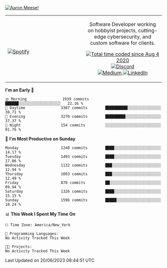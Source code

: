 [![Aaron Meese!](https://user-images.githubusercontent.com/17814535/88975338-a2aabf00-d27f-11ea-963f-8a19608716b4.png)](https://github.com/ajmeese7/readme-ascii "README ASCII")

<!-- Modified from project here: https://github.com/novatorem/novatorem -->
<table width="100%">
  <tr>
  <td width="50%">

&nbsp; <br> [![Spotify](https://ajmeese7.vercel.app/api/spotify)](https://open.spotify.com/user/ajmeese)

  </td>
  <td width="50%">
    <p align="center">
    Software Developer working on hobbyist projects, cutting-edge cybersecurity, and custom software for clients.
    </p>
    <p align="center">
      <a href="https://wakatime.com/@f726891d-3b02-46cd-9b60-e8c59f9e2b14">
        <img src="https://wakatime.com/badge/user/f726891d-3b02-46cd-9b60-e8c59f9e2b14.svg" alt="Total time coded since Aug 4 2020" title="WakaTime" />
      </a>
      <a href="http://link.aaronmeese.com/discord">
        <img src="https://img.shields.io/badge/discord-ajmeese7%234835-369?style=flat-square&logo=discord&logoColor=white&color=purple" alt="Discord" title="Discord">
      </a>
      <br />
      <a href="https://link.aaronmeese.com/medium">
        <img src="https://img.shields.io/badge/medium-ajmeese7-1DB954?style=flat-square&logo=medium&logoColor=white" alt="Medium" title="Medium">
      </a>
      <a href="https://link.aaronmeese.com/linkedin">
        <img src="https://img.shields.io/badge/linkedIn-aaronmeese-1DB954?style=flat-square&logo=linkedin&logoColor=white&color=blue" alt="LinkedIn" title="LinkedIn">
      </a>
    </p>
  </td>

</table>

[//]: <> (The `&nbsp;` is to have Aphelion take up more space)

<!--START_SECTION:waka-->
**I'm an Early 🐤** 

```text
🌞 Morning                1939 commits        ██████░░░░░░░░░░░░░░░░░░░   22.16 % 
🌆 Daytime                3387 commits        ██████████░░░░░░░░░░░░░░░   38.71 % 
🌃 Evening                3270 commits        █████████░░░░░░░░░░░░░░░░   37.37 % 
🌙 Night                  154 commits         ░░░░░░░░░░░░░░░░░░░░░░░░░   01.76 % 
```
📅 **I'm Most Productive on Sunday** 

```text
Monday                   1240 commits        ████░░░░░░░░░░░░░░░░░░░░░   14.17 % 
Tuesday                  1493 commits        ████░░░░░░░░░░░░░░░░░░░░░   17.06 % 
Wednesday                1132 commits        ███░░░░░░░░░░░░░░░░░░░░░░   12.94 % 
Thursday                 1093 commits        ███░░░░░░░░░░░░░░░░░░░░░░   12.49 % 
Friday                   870 commits         ██░░░░░░░░░░░░░░░░░░░░░░░   09.94 % 
Saturday                 1326 commits        ████░░░░░░░░░░░░░░░░░░░░░   15.15 % 
Sunday                   1596 commits        █████░░░░░░░░░░░░░░░░░░░░   18.24 % 
```


📊 **This Week I Spent My Time On** 

```text
🕑︎ Time Zone: America/New_York

💬 Programming Languages: 
No Activity Tracked This Week

🐱‍💻 Projects: 
No Activity Tracked This Week
```


 Last Updated on 20/06/2023 08:44:51 UTC
<!--END_SECTION:waka-->
